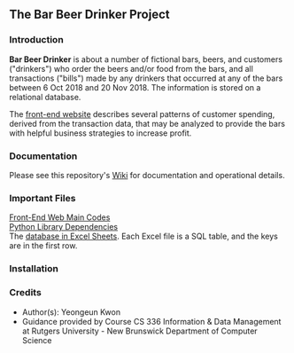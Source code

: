 ## The Bar Beer Drinker Project

### Introduction 
**Bar Beer Drinker** is about a number of fictional bars, beers, and customers ("drinkers") who order the beers and/or food from the bars, and all transactions ("bills") made by any drinkers that occurred at any of the bars between 6 Oct 2018 and 20 Nov 2018. The information is stored on a relational database. 

The [front-end website](https://warm-temple-15359.herokuapp.com/static/index.html) describes several patterns of customer spending, derived from the transaction data, that may be analyzed to provide the bars with helpful business strategies to increase profit. 

### Documentation
Please see this repository's [Wiki](https://github.com/yeongeunkwon/Database-Bar-Beer-Drinker/wiki) for documentation and operational details. 

### Important Files 
[Front-End Web Main Codes]()
<br>
[Python Library Dependencies]()
<br>
The [database in Excel Sheets](/tables). Each Excel file is a SQL table, and the keys are in the first row. 
<br>

### Installation

### Credits
- Author(s): Yeongeun Kwon 
- Guidance provided by Course CS 336 Information & Data Management at Rutgers University - New Brunswick Department of Computer Science
